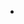 - 




<!---
annusyed/annusyed is a ✨ special ✨ repository because its `README.md` (this file) appears on your GitHub profile.
You can click the Preview link to take a look at your changes.
--->
